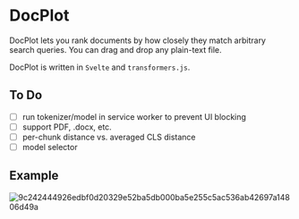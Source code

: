 # DocPlot
DocPlot lets you rank documents by how closely they match arbitrary search queries. You can drag and drop any plain-text file. 

DocPlot is written in `Svelte` and `transformers.js`.

## To Do
- [ ] run tokenizer/model in service worker to prevent UI blocking
- [ ] support PDF, .docx, etc.
- [ ] per-chunk distance vs. averaged CLS distance
- [ ] model selector

## Example
![9c242444926edbf0d20329e52ba5db000ba5e255c5ac536ab42697a14806d49a](https://github.com/srhm-ca/docplot/assets/49847930/e986fadd-e63d-4280-a921-312906bdab34)
